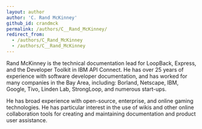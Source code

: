 ```yaml
---
layout: author
author: 'C. Rand McKinney'
github_id: crandmck
permalink: /authors/C__Rand_McKinney/
redirect_from:
  - /authors/C_Rand_McKinney
  - /authors/C__Rand_McKinney
---
```

Rand McKinney is the technical documentation lead for LoopBack, Express, and the Developer Toolkit in IBM API Connect. He has over 25 years of experience with software developer documentation, and has worked for many companies in the Bay Area, including: Borland, Netscape, IBM, Google, Tivo, Linden Lab, StrongLoop, and numerous start-ups.

He has broad experience with open-source, enterprise, and online gaming technologies. He has particular interest in the use of wikis and other online collaboration tools for creating and maintaining documentation and product user assistance.

